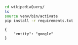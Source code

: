 ```bash
cd wikipediaQuery/
ls
source venv/bin/activate
pip install -r requirements.txt 
```


```
{
    "entity": "google"
}
```